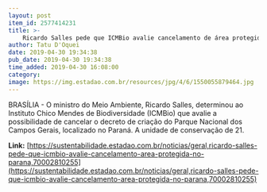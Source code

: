 ```yaml
---
layout: post
item_id: 2577414231
title: >-
    Ricardo Salles pede que ICMBio avalie cancelamento de área protegida no Paraná
author: Tatu D'Oquei
date: 2019-04-30 19:34:38
pub_date: 2019-04-30 19:34:38
time_added: 2019-04-30 16:08:00
category: 
image: https://img.estadao.com.br/resources/jpg/4/6/1550055879464.jpg
---
```


BRASÍLIA - O ministro do Meio Ambiente, Ricardo Salles, determinou ao Instituto Chico Mendes de Biodiversidade (ICMBio) que avalie a possibilidade de cancelar o decreto de criação do Parque Nacional dos Campos Gerais, localizado no Paraná. A unidade de conservação de 21.

**Link:** [https://sustentabilidade.estadao.com.br/noticias/geral,ricardo-salles-pede-que-icmbio-avalie-cancelamento-area-protegida-no-parana,70002810255](https://sustentabilidade.estadao.com.br/noticias/geral,ricardo-salles-pede-que-icmbio-avalie-cancelamento-area-protegida-no-parana,70002810255)

